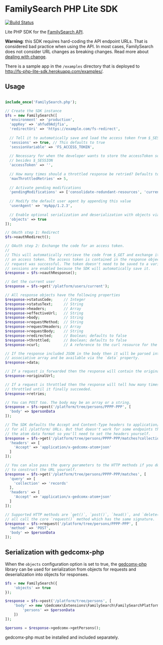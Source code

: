 # FamilySearch PHP Lite SDK

[![Build Status](https://travis-ci.org/FamilySearch/fs-php-lite.svg?branch=master)](https://travis-ci.org/FamilySearch/fs-php-lite)

Lite PHP SDK for the [FamilySearch API](https://familysearch.org/developers/).

__Warning__: this SDK requires hard-coding the API endpoint URLs. That is
considered bad practice when using the API. In most cases, FamilySearch does not
consider URL changes as breaking changes. Read more about 
[dealing with change](https://familysearch.org/developers/docs/guides/evolution).

There is a sample app in the `/examples` directory that is deployed to 
http://fs-php-lite-sdk.herokuapp.com/examples/.

## Usage

```php

include_once('FamilySearch.php');

// Create the SDK instance
$fs = new FamilySearch([
  'environment' => 'production',
  'appKey' => 'ahfud9Adjfia',
  'redirectUri' => 'https://example.com/fs-redirect',
  
  // Tell it to automatically save and load the access token from $_SESSION. 
  'sessions' => true, // This defaults to true
  'sessionVariable' => 'FS_ACCESS_TOKEN',
  
  // Necessary for when the developer wants to store the accessToken somewhere
  // besides $_SESSION
  'accessToken' => '',
  
  // How many times should a throttled response be retried? Defaults to 5
  'maxThrottledRetries' => 5,
  
  // Activate pending modifications
  'pendingModifications' => ['consolidate-redundant-resources', 'current-person-401'],
  
  // Modify the default user agent by appending this value
  'userAgent' => 'myApp/1.2.3',
  
  // Enable optional serialization and deserialization with objects via gedcomx-php
  'objects' => true
]);

// OAuth step 1: Redirect
$fs->oauthRedirect();

// OAuth step 2: Exchange the code for an access token.
//
// This will automatically retrieve the code from $_GET and exchange it for
// an access token. The access token is contained in the response object if the
// request was successful. The token doesn't need to be saved to a variable if
// sessions are enabled because the SDK will automatically save it.
$response = $fs->oauthResponse();

// Get the current user
$response = $fs->get('/platform/users/current');

// All response objects have the following properties
$response->statusCode;     // Integer
$response->statusText;     // String
$response->headers;        // Array
$response->effectiveUrl;   // String
$response->body;           // String
$response->requestMethod;  // String
$response->requestHeaders; // Array
$response->requestBody;    // String
$response->redirected;     // Boolean; defaults to false
$response->throttled;      // Boolean; defaults to false
$response->curl;           // A reference to the curl resource for the request

// If the response included JSON in the body then it will be parsed into an
// associative array and be available via the `data` property.
$response->data; 

// If a request is forwarded then the response will contain the original URL
$response->originalUrl;

// If a request is throttled then the response will tell how many times it was
// throttled until it finally succeeded.
$response->retries;

// You can POST too. The body may be an array or a string.
$response = $fs->post('/platform/tree/persons/PPPP-PPP', [
  'body' => $personData
]);

// The SDK defaults the Accept and Content-Type headers to application/x-fs-v1+json
// for all /platform/ URLs. But that doesn't work for some endpoints that require
// the atom data format so you'll need to set the headers yourself.
$response = $fs->get('/platform/tree/persons/PPPP-PPP/matches?collection=records', [
  'headers' => [
    'Accept' => 'application/x-gedcomx-atom+json'  
  ]
]);

// You can also pass the query parameters to the HTTP methods if you don't want
// to construct the URL yourself.
$response = $fs->get('/platform/tree/persons/PPPP-PPP/matches', [
  'query' => [
    'collection' => 'records'
  ],
  'headers' => [
    'Accept' => 'application/x-gedcomx-atom+json'  
  ]
]);

// Supported HTTP methods are `get()`, `post()`, `head()`, and `delete()`. They
// all call the core `request()` method which has the same signature.
$response = $fs->request('/platform/tree/persons/PPPP-PPP', [
  'method' => 'POST',
  'body' => $personData
]);
```

## Serialization with gedcomx-php

When the `objects` configuration option is set to true, the 
[gedcomx-php](https://github.com/FamilySearch/gedcomx-php) library can be used
for serialization from objects for requests and deserialization into objects
for responses.

```php
$fs = new FamilySearch({
    'objects' => true
});

$response = $fs->post('/platform/tree/persons', [
    'body' => new \Gedcomx\Extensions\FamilySearch\FamilySearchPlatform([
        'persons' => $personData
    ])
]);

$persons = $response->gedcomx->getPersons();
```

gedcomx-php must be installed and included separately.